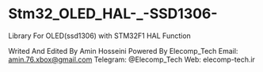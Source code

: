 # Stm32_OLED_HAL-_-SSD1306-
Library For OLED(ssd1306) with STM32F1 HAL Function

Writed And Edited By Amin Hosseini 
   Powered By Elecomp_Tech
	 Email: amin.76.xbox@gmail.com
	 Telegram: @Elecomp_Tech
	 Web: elecomp-tech.ir   
